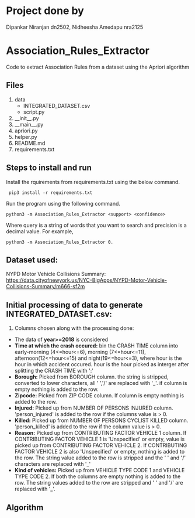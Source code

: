 # Project done by
Dipankar Niranjan dn2502, Nidheesha Amedapu nra2125
# Association_Rules_Extractor
Code to extract Association Rules from a dataset using the Apriori algorithm

## Files
<ol>
<li>data
  <ul>
    <li>INTEGRATED_DATASET.csv</li>
    <li>script.py</li>
  </ul>
</li>
<li>__init__.py</li>
<li>__main__.py</li>
<li>apriori.py</li>
<li>helper.py</li>
<li>README.md</li>
<li>requirements.txt</li>
</ol>

## Steps to install and run

<p>Install the rquirements from requirements.txt using the below command.</p>

```
 pip3 install -r requirements.txt
```

<p>Run the program using the following command.</p>

```
python3 -m Association_Rules_Extractor <support> <confidence>
```
<p>Where query is a string of words that you want to search and precision is a decimal value. For example,</p>

```
python3 -m Association_Rules_Extractor 0.
```

## Dataset used:
NYPD Motor Vehicle Collisions Summary:
https://data.cityofnewyork.us/NYC-BigApps/NYPD-Motor-Vehicle-Collisions-Summary/m666-sf2m

## Initial processing of data to generate INTEGRATED_DATASET.csv:
1. Columns chosen along with the processing done:
- The data of <b>year>=2018</b> is considered 
- <b>Time at which the crash occured:</b> bin the CRASH TIME column into early-morning (4<=hour<=6), morning (7<=hour<=11), afternoon(12<=hour<=15) and night(19<=hour<=3), where hour is the hour in which accident occured. hour is the hour picked as interger after splitting the CRASH TIME with ':'
- <b>Borough:</b> Picked from BOROUGH column. the string is stripped, converted to lower characters, all ' ','/' are replaced with '_'. if column is empty nothing is added to the row.
- <b>Zipcode:</b> Picked from ZIP CODE column. If column is empty nothing is added to the row.
- <b>Injured:</b> Picked up from NUMBER OF PERSONS INJURED column. 'person_injured' is added to the row if the columns value is > 0.
- <b>Killed:</b> Picked up from NUMBER OF PERSONS CYCLIST KILLED column. 'person_killed' is added to the row if the column value is > 0.
- <b>Reason:</b> Picked up from CONTRIBUTING FACTOR VEHICLE 1 column. If CONTRIBUTING FACTOR VEHICLE 1 is 'Unspecified' or empty, value is picked up from CONTRIBUTING FACTOR VEHICLE 2. If CONTRIBUTING FACTOR VEHICLE 2 is also 'Unspecified' or empty, nothing is added to the row. The string value added to the row is stripped and the ' ' and '/' characters are replaced with '_'
- <b>Kind of vehicles:</b> Picked up from VEHICLE TYPE CODE 1 and VEHICLE TYPE CODE 2. If both the columns are empty nothing is added to the row. The string values added to the row are stripped and ' ' and '/' are replaced with '_'.


## Algorithm


